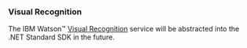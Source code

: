 ### Visual Recognition
The IBM Watson™ [Visual Recognition][visual-recognition] service will be abstracted into the .NET Standard SDK in the future.
<!-- The IBM Watson™ [Visual Recognition][visual-recognition] service uses deep learning algorithms to identify scenes, objects, and celebrity faces in images you upload to the service. You can create and train a custom classifier to identify subjects that suit your needs. -->

<!-- ### Installation
#### Nuget
```

PM > Install-Package IBM.WatsonDeveloperCloud.VisualRecognition -Pre

```
#### Project.json
```JSON

"dependencies": {
   "IBM.WatsonDeveloperCloud.VisualRecognition": "0.1.1-alpha"
}

``` -->
<!-- ### Usage
The IBM Watson™ [Visual Recognition][visual-recognition] service uses deep learning algorithms to identify scenes, objects, and faces in images you upload to the service. You can create and train a custom classifier to identify subjects that suit your needs. You can create and add images to a collection and then search that collection with your own image to find similar images. A valid API Key from Bluemix is required for all calls. -->

<!-- #### Classify an image
Upload images or URLs to identify classes by default. To identify custom classifiers, include the classifier_ids or owners parameters. Images must be in .jpeg, or .png format.

For each image, the response includes a score for each class within each selected classifier. Scores range from 0 - 1 with a higher score indicating greater likelihood of the class being depicted in the image. The default threshold for reporting scores from a classifier is 0.5. We recommend an image that is a minimum of 224 x 224 pixels for best quality results.
```cs
``` -->

<!-- #### Detect faces
Analyze faces in images and get data about them, such as estimated age, gender, plus names of celebrities. Images must be in .jpeg, or .png format. This functionality is not trainable, and does not support general biometric facial recognition.

For each image, the response includes face location, a minimum and maximum estimated age, a gender, and confidence scores. Scores range from 0 - 1 with a higher score indicating greater correlation.
```cs
``` -->

<!-- #### Create a classifier
Train a new multi-faceted classifier on the uploaded image data. A new custom classifier can be trained by several compressed (.zip) files, including files containing positive or negative images (.jpg, or .png). You must supply at least two compressed files, either two positive example files or one positive and one negative example file.

Compressed files containing positive examples are used to create “classes” that define what the new classifier is. The prefix that you specify for each positive example parameter is used as the class name within the new classifier. The `_positive_examples` suffix is required. There is no limit on the number of positive example files you can upload in a single call.

The compressed file containing negative examples is not used to create a class within the created classifier, but does define what the new classifier is not. Negative example files should contain images that do not depict the subject of any of the positive examples. You can only specify one negative example file in a single call. For more information, see [Structure of the training data][structure-of-the-training-data], and [Guidelines for good training][guidelines-for-good-training].
```cs
``` -->

<!-- #### Retrieve a list of custom classifiers
Retrieve a list of user-created classifiers.
```cs
``` -->

<!-- #### Retrieve classifier details
Retrieve information about a specific classifier.
```cs
``` -->

<!-- #### Update a classifier
Update an existing classifier by adding new classes, or by adding new images to existing classes.You cannot update a custom classifier with a free API Key.

To update the existing classifier, use several compressed (.zip) files, including files containing positive or negative images (.jpg, or .png). You must supply at least one compressed file, with additional positive or negative examples.

Compressed files containing positive examples are used to create and update “classes” to impact all of the classes in that classifier. The prefix that you specify for each positive example parameter is used as the class name within the new classifier. The `_positive_examples` suffix is required. There is no limit on the number of positive example files you can upload in a single call.

The compressed file containing negative examples is not used to create a class within the created classifier, but does define what the updated classifier is not. Negative example files should contain images that do not depict the subject of any of the positive examples. You can only specify one negative example file in a single call. For more information, see [Updating custom classifiers][updating-custom-classifiers].
```cs
``` -->

<!-- #### Delete a classifier
Delete a custom classifier with the specified classifier ID.
```cs
``` -->

<!-- #### Create a collection
Create a new collection of images to search. You can create a maximum of 5 collections.
```cs
``` -->

<!-- #### List collections
List all custom collections.
```cs
``` -->

<!-- #### Retrieve collection details
Retrieve information about a specific collection.
```cs
``` -->

<!-- #### Delete a collection
Delete a user created collection.
```cs
``` -->

<!-- #### Add images to a collection
Add images to a collection. Each collection can contain 1000000 images. It takes 1 second to upload 1 images, so uploading 1000000 images takes 11 days.
```cs
``` -->

<!-- #### List images in a collection
List 100 images in a collection. This returns an arbitrary selection of 100 images. Each collection can contain 1000000 images.
```cs
``` -->

<!-- #### List image details
List details about a specific image in a collection.
```cs
``` -->

<!-- #### Delete an imnage
Delete an image from a collection.
```cs
``` -->

<!-- #### Add or update metadata
Add metadata to a specific image in a collection. Use metadata for your own reference to identify images. You cannot filter the find_similar method by metadata.
```cs
``` -->

<!-- #### List metadata
View the metadata for a specific image in a collection.
```cs
``` -->

<!-- #### Delete metadata
Delete all metadata associated with an image.
```cs
``` -->

<!-- #### Find similar images
Upload an image to find similar images in your custom collection.
```cs
``` -->

[visual-recognition]: http://www.ibm.com/watson/developercloud/visual-recognition/api/v3/
[structure-of-the-training-data]: http://www.ibm.com/watson/developercloud/doc/visual-recognition/customizing.shtml#structure
[guidelines-for-good-training]: http://www.ibm.com/watson/developercloud/doc/visual-recognition/customizing.shtml#goodtraining
[updating-custom-classifiers]: http://www.ibm.com/watson/developercloud/doc/visual-recognition/customizing.shtml#retrain
